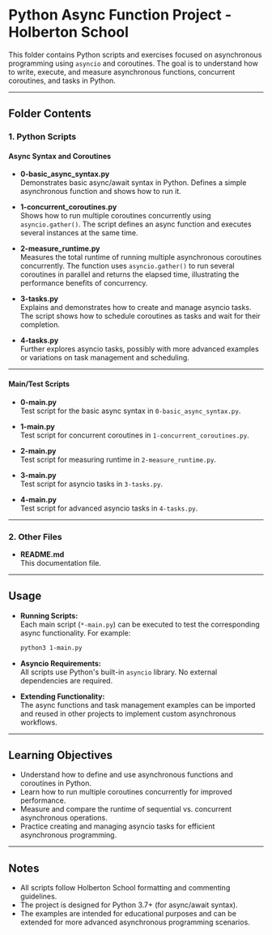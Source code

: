 # Python Async Function Project - Holberton School

This folder contains Python scripts and exercises focused on asynchronous programming using `asyncio` and coroutines. The goal is to understand how to write, execute, and measure asynchronous functions, concurrent coroutines, and tasks in Python.

---

## Folder Contents

### 1. Python Scripts

#### Async Syntax and Coroutines

- **0-basic_async_syntax.py**  
  Demonstrates basic async/await syntax in Python. Defines a simple asynchronous function and shows how to run it.

- **1-concurrent_coroutines.py**  
  Shows how to run multiple coroutines concurrently using `asyncio.gather()`. The script defines an async function and executes several instances at the same time.

- **2-measure_runtime.py**  
  Measures the total runtime of running multiple asynchronous coroutines concurrently. The function uses `asyncio.gather()` to run several coroutines in parallel and returns the elapsed time, illustrating the performance benefits of concurrency.

- **3-tasks.py**  
  Explains and demonstrates how to create and manage asyncio tasks. The script shows how to schedule coroutines as tasks and wait for their completion.

- **4-tasks.py**  
  Further explores asyncio tasks, possibly with more advanced examples or variations on task management and scheduling.

---

#### Main/Test Scripts

- **0-main.py**  
  Test script for the basic async syntax in `0-basic_async_syntax.py`.

- **1-main.py**  
  Test script for concurrent coroutines in `1-concurrent_coroutines.py`.

- **2-main.py**  
  Test script for measuring runtime in `2-measure_runtime.py`.

- **3-main.py**  
  Test script for asyncio tasks in `3-tasks.py`.

- **4-main.py**  
  Test script for advanced asyncio tasks in `4-tasks.py`.

---

### 2. Other Files

- **README.md**  
  This documentation file.

---

## Usage

- **Running Scripts:**  
  Each main script (`*-main.py`) can be executed to test the corresponding async functionality. For example:
  ```bash
  python3 1-main.py
  ```

- **Asyncio Requirements:**  
  All scripts use Python's built-in `asyncio` library. No external dependencies are required.

- **Extending Functionality:**  
  The async functions and task management examples can be imported and reused in other projects to implement custom asynchronous workflows.

---

## Learning Objectives

- Understand how to define and use asynchronous functions and coroutines in Python.
- Learn how to run multiple coroutines concurrently for improved performance.
- Measure and compare the runtime of sequential vs. concurrent asynchronous operations.
- Practice creating and managing asyncio tasks for efficient asynchronous programming.

---

## Notes

- All scripts follow Holberton School formatting and commenting guidelines.
- The project is designed for Python 3.7+ (for async/await syntax).
- The examples are intended for educational purposes and can be extended for more advanced asynchronous programming scenarios.
